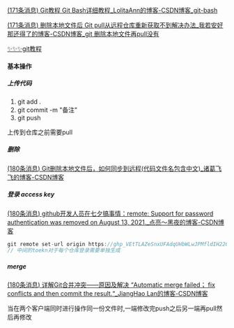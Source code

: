 [(171条消息) Git教程 Git Bash详细教程_LolitaAnn的博客-CSDN博客_git-bash](https://blog.csdn.net/qq_36667170/article/details/79085301)





[(171条消息) 删除本地文件后 Git pull从远程仓库重新获取不到解决办法_我若安好那还得了的博客-CSDN博客_git 删除本地文件再pull没有](https://blog.csdn.net/wzs1160250712/article/details/109233241)



[✨✨✨git教程](https://github.com/geeeeeeeeek/git-recipes/wiki)

#### 基本操作



##### 上传代码

1. git add .
2. git commit -m "备注"
3. git push 

上传到仓库之前需要pull





##### 删除

[(180条消息) Git删除本地文件后，如何同步到远程(代码文件名包含中文)_诸葛飞飞的博客-CSDN博客](https://blog.csdn.net/L_Y_Fei/article/details/107433089)





##### 登录 access key



[(180条消息) github开发人员在七夕搞事情：remote: Support for password authentication was removed on August 13, 2021._点亮～黑夜的博客-CSDN博客](https://shliang.blog.csdn.net/article/details/119698015?spm=1001.2101.3001.6650.2&utm_medium=distribute.pc_relevant.none-task-blog-2~default~CTRLIST~Rate-2-119698015-blog-119744116.pc_relevant_3mothn_strategy_and_data_recovery&depth_1-utm_source=distribute.pc_relevant.none-task-blog-2~default~CTRLIST~Rate-2-119698015-blog-119744116.pc_relevant_3mothn_strategy_and_data_recovery&utm_relevant_index=5)

```cpp
git remote set-url origin https://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@github.com/han-YYDS/NetDisk.git
// 中间的toekn对于每个仓库登录需要单独生成
```



##### merge

[(180条消息) 详解Git合并冲突——原因及解决 “Automatic merge failed； fix conflicts and then commit the result.“_JiangHao Lan的博客-CSDN博客](https://blog.csdn.net/u010393510/article/details/127121169)

当在两个客户端同时进行操作同一份文件时,一端修改完push之后另一端再pull然后再修改
